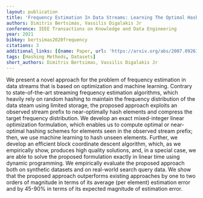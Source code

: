 ```yaml
---
layout: publication
title: 'Frequency Estimation In Data Streams: Learning The Optimal Hashing Scheme'
authors: Dimitris Bertsimas, Vassilis Digalakis Jr
conference: IEEE Transactions on Knowledge and Data Engineering
year: 2021
bibkey: bertsimas2020frequency
citations: 3
additional_links: [{name: Paper, url: 'https://arxiv.org/abs/2007.09261'}]
tags: [Hashing Methods, Datasets]
short_authors: Dimitris Bertsimas, Vassilis Digalakis Jr
---
```

We present a novel approach for the problem of frequency estimation in data
streams that is based on optimization and machine learning. Contrary to
state-of-the-art streaming frequency estimation algorithms, which heavily rely
on random hashing to maintain the frequency distribution of the data steam
using limited storage, the proposed approach exploits an observed stream prefix
to near-optimally hash elements and compress the target frequency distribution.
We develop an exact mixed-integer linear optimization formulation, which
enables us to compute optimal or near-optimal hashing schemes for elements seen
in the observed stream prefix; then, we use machine learning to hash unseen
elements. Further, we develop an efficient block coordinate descent algorithm,
which, as we empirically show, produces high quality solutions, and, in a
special case, we are able to solve the proposed formulation exactly in linear
time using dynamic programming. We empirically evaluate the proposed approach
both on synthetic datasets and on real-world search query data. We show that
the proposed approach outperforms existing approaches by one to two orders of
magnitude in terms of its average (per element) estimation error and by 45-90%
in terms of its expected magnitude of estimation error.